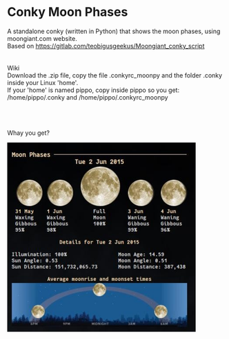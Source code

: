 # Conky Moon Phases
 
A standalone conky (written in Python) that shows the moon phases, using moongiant.com website.<br>
Based on https://gitlab.com/teobigusgeekus/Moongiant_conky_script<br>
<br>
<br>
Wiki<br>
Download the .zip file, copy the file .conkyrc_moonpy and the folder .conky inside your Linux 'home'.<br>
If your 'home' is named pippo, copy inside pippo so you get: /home/pippo/.conky and /home/pippo/.conkyrc_moonpy<br>
<br>






<br>
<br>
Whay you get?<br>

![](https://github.com/TheHeadlessOfficial/moon-phases//blob/main/.conky/moon/Moongiant_python/Moongiant_README-INFO/screenshot_01.png)
